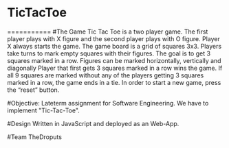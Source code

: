 # TicTacToe
===========
#The Game
Tic Tac Toe is a two player game. The first player plays with X figure and the second player plays with O figure. 
Player X always starts the game. The game board is a grid of squares 3x3. 
Players take turns to mark empty squares with their figures. The goal is to get 3 squares marked in a row. 
Figures can be marked horizontally, vertically and diagonally Player that first gets 3 squares marked in a row wins the game. 
If all 9 squares are marked without any of the players getting 3 squares marked in a row, the game ends in a tie. 
In order to start a new game, press the “reset” button.

#Objective: Lateterm assignment for Software Engineering. We have to implement "Tic-Tac-Toe".

#Design Written in JavaScript and deployed as an Web-App.

#Team TheDroputs
